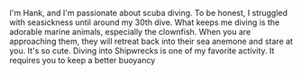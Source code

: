 
I'm Hank, and I'm passionate about scuba diving. To be honest, I struggled with seasickness until around my 30th dive.  What keeps me diving is
the adorable marine animals, especially the clownfish. When you are approaching them, they will retreat back into their sea anemone and stare at you. It's so cute. Diving into Shipwrecks is one of my favorite activity. It requires you to keep a better buoyancy